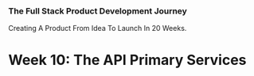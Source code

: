 ### The Full Stack Product Development Journey
Creating A Product From Idea To Launch In 20 Weeks.

# Week 10: The API Primary Services
